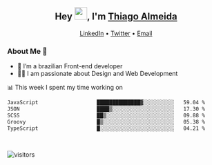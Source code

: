 

<h2 align="center">Hey <img src="https://github.com/TheDudeThatCode/TheDudeThatCode/blob/master/Assets/Hi.gif" width="29">, I'm <a href="https://www.linkedin.com/in/thiago-almeida-69785569/">Thiago Almeida</a></h2>
<p align="center">
  <a href="https://www.linkedin.com/in/thiago-almeida-69785569/">LinkedIn</a> •
  <a href="https://twitter.com/thiagoloal">Twitter</a> •
  <a href="mailto:thiagoloal@gmail.com">Email</a>
</p>

### About Me 🚀
- 🌱  I’m a brazilian Front-end developer</br>
- 👨‍💻  I am passionate about Design and Web Development</br>

<!-- ![Thiago Almeida github stats](https://github-readme-stats.vercel.app/api?username=thiagoloal&show_icons=true&hide_border=true)&nbsp;&nbsp; -->

📊 This week I spent my time working on
<!--START_SECTION:waka-->

```txt
JavaScript                   ██████████████▓░░░░░░░░░░   59.04 %
JSON                         ████▒░░░░░░░░░░░░░░░░░░░░   17.30 %
SCSS                         ██▒░░░░░░░░░░░░░░░░░░░░░░   09.88 %
Groovy                       █▒░░░░░░░░░░░░░░░░░░░░░░░   05.38 %
TypeScript                   █░░░░░░░░░░░░░░░░░░░░░░░░   04.21 %
```

<!--END_SECTION:waka-->

<br />

![visitors](https://visitor-badge.laobi.icu/badge?page_id=thiagoloal.thiagoloal)
